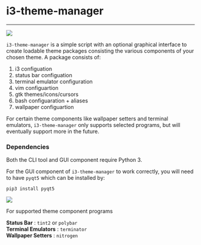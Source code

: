 # i3-theme-manager
----
![](http://i66.tinypic.com/11rvct3.gif)

`i3-theme-manager` is a simple script with an optional graphical interface to create loadable theme packages consisting
the various components of your chosen theme. A package consists of: 
1. i3 configuation 
2. status bar configuation
3. terminal emulator configuration 
4. vim configuartion
5. gtk themes/icons/cursors
6. bash configuaration + aliases
7. wallpaper configuartion

For certain theme components like wallpaper setters and terminal emulators, `i3-theme-manager` only supports selected programs,
but will eventually support more in the future. 


### Dependencies 

Both the CLI tool and GUI component require Python 3.

For the GUI component of `i3-theme-manager` to work correctly, you will need to have `pyqt5`
which can be installed by:

`pip3 install pyqt5`


![](http://i.imgur.com/5xOYo9X.png)


For supported theme component programs

**Status Bar** : `tint2` or `polybar`<br>
**Terminal Emulators** : `terminator`<br>
**Wallpaper Setters** : `nitrogen`<br>

